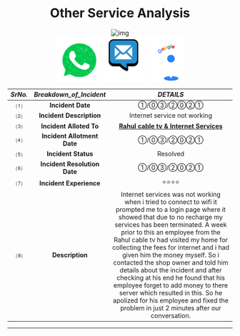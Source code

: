 <h1 align=center> Other Service Analysis</h1>

<div align="center">
    <img src="rahultv.jpg" alt="img" width=500/>
 </div> 
<div align="center">
    <a href="https://7labs.io/a/whatsapp-direct/#dial_code=+91&phone=9560113322"><img alt="WhatsApp" src="https://raw.githubusercontent.com/vibhu004/supportingfiles/main/whatsapp.gif" height=100/></a>  
    <a href="mailto:vatsv070@gmail.com" target="blank"><img src="https://raw.githubusercontent.com/vibhu004/supportingfiles/main/mail.gif" alt="logo" height="100" width=""></a>
    <a href="https://www.google.com/maps/dir//Rahul+cable+tv+%26+Internet+Services/@28.6894569,76.8600434,12z/data=!4m8!4m7!1m0!1m5!1m1!1s0x390d09d1cee9e903:0x15199b1209147e2c!2m2!1d76.9300837!2d28.6894749"><img src="https://raw.githubusercontent.com/vibhu004/supportingfiles/main/gmap.gif" height="100"></a>
</div>




  |***SrNo.***| ***Breakdown_of_Incident***  |    ***DETAILS***  |
  | :---: | :------: | :-----: |
|⑴|**Incident Date**                  |               ①/⓪③/②⓪②①                            |
|⑵|**Incident Description**           |              Internet service not working                       |
|⑶|**Incident Alloted To**            |  [**Rahul cable tv & Internet Services**](https://rahul-cable-tv-network.business.site/)|
|⑷|**Incident Allotment Date**        |               ①/⓪③/②⓪②①                           |
|⑸|**Incident Status**                |                 Resolved                             |
|⑹|**Incident Resolution Date**       |                ①/⓪③/②⓪②①                              |
|⑺|**Incident Experience**            |                  ⭐⭐⭐⭐                      |        
|⑻|**Description** |Internet services was not working when i tried to connect to wifi it prompted me to a login page where it showed that due to no recharge my services has been terminated. A week prior to this an employee from the Rahul cable tv had visited my home for collecting the fees for internet and i had given him the money myself. So i contacted the shop owner and told him details about the incident and after checking at his end he found that his employee forget to add money to there server which resulted in this. So he apolized for his employee and fixed the problem in just 2 minutes after our conversation.|
****
